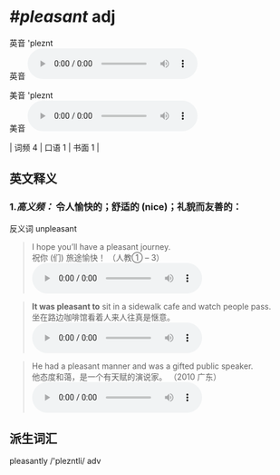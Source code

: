 # ***\#pleasant*** adj
英音 'pleznt  
英音
<audio src="./media/pleasant-B.aac" controls="controls"></audio>

美音 'pleznt  
美音
<audio src="./media/pleasant.aac" controls="controls"></audio>



| 词频 4 | 口语 1 | 书面 1 |  

英文释义
---
### 1.*高义频：* **令人愉快的；舒适的 (nice)；礼貌而友善的：**  
反义词 unpleasant 

 > I hope you’ll have a pleasant journey.  
 > 祝你 (们) 旅途愉快！  （人教① – 3）  
<audio src="./media/I hope you’ll have a_AAC.aac" controls="controls"></audio>

 > **It was pleasant to** sit in a sidewalk cafe and watch people pass.   
 > 坐在路边咖啡馆看着人来人往真是惬意。    
<audio src="./media/pleasant-2.aac" controls="controls"></audio>

 > He had a pleasant manner and was a gifted public speaker.  
 > 他态度和蔼，是一个有天赋的演说家。  （2010 广东）  
<audio src="./media/He had a pleasant manner_AAC.aac" controls="controls"></audio>


派生词汇
---
pleasantly /'plezntli/ adv   

